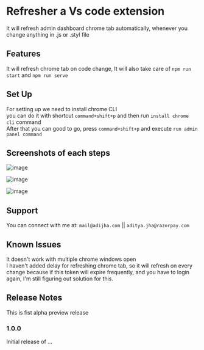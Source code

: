# Refresher a Vs code extension

It will refresh admin dashboard chrome tab automatically, whenever you change anything in .js or .styl file

## Features

It will refresh chrome tab on code change, It will also take care of `npm run start` and `npm run serve`

## Set Up

<!-- ``` -->

For setting up we need to install chrome CLI
<br/>
you can do it with shortcut `command+shift+p` and then run `install chrome cli` command
<br/>
After that you can good to go, press `command+shift+p` and execute `run admin panel command`

## Screenshots of each steps

![image](https://user-images.githubusercontent.com/42930642/143867853-dd919d80-c0fd-46b7-9f51-0745a80021df.png)

![image](https://user-images.githubusercontent.com/42930642/143868151-b6a5ab77-df0c-4787-99e3-05934dbf38d2.png)

![image](https://user-images.githubusercontent.com/42930642/143867886-a9d8aead-f988-44f0-bb6c-6d4a34a3281d.png)


<!-- ``` -->

## Support

You can connect with me at: `mail@adijha.com` || `aditya.jha@razorpay.com`

## Known Issues

It doesn't work with multiple chrome windows open
<br/>
I haven't added delay for refreshing chrome tab, so it will refresh on every change
because if this token will expire frequently, and you have to login again, I'm still figuring out solution for this.

## Release Notes

This is fist alpha preview release

### 1.0.0

Initial release of ...
